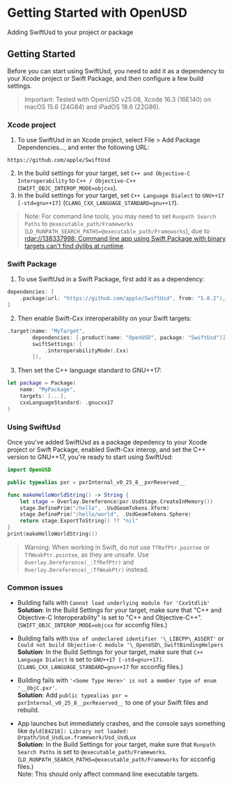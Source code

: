 # Getting Started with OpenUSD

Adding SwiftUsd to your project or package

## Getting Started
Before you can start using SwiftUsd, you need to add it as a dependency to your Xcode project or Swift Package, and then configure a few build settings.


> Important: Tested with OpenUSD v25.08, Xcode 16.3 (16E140) on macOS 15.6 (24G84) and iPadOS 18.6 (22G86). 

### Xcode project
1. To use SwiftUsd in an Xcode project, select File > Add Package Dependencies..., and enter the following URL:
```
https://github.com/apple/SwiftUsd
```

2. In the build settings for your target, set `C++ and Objective-C Interoperability` to `C++ / Objective-C++` (`SWIFT_OBJC_INTEROP_MODE=objcxx`). 
3. In the build settings for your target, set `C++ Language Dialect` to `GNU++17 [-std=gnu++17]` (`CLANG_CXX_LANGUAGE_STANDARD=gnu++17`).

> Note:  For command line tools, you may need to set `Runpath Search Paths` to `@executable_path/Frameworks` (`LD_RUNPATH_SEARCH_PATHS=@executable_path/Frameworks`), due to [rdar://138337998: Command line app using Swift Package with binary targets can't find dylibs at runtime](rdar://138337998). 

### Swift Package
1. To use SwiftUsd in a Swift Package, first add it as a dependency:
```swift
dependencies: [
    .package(url: "https://github.com/apple/SwiftUsd", from: "5.0.2"),
]
```

2. Then enable Swift-Cxx interoperability on your Swift targets:
```swift
.target(name: "MyTarget",
        dependencies: [.product(name: "OpenUSD", package: "SwiftUsd")],
        swiftSettings: [
            .interoperabilityMode(.Cxx)
        ]),
```

3. Then set the C++ language standard to GNU++17:
```swift
let package = Package(
    name: "MyPackage",
    targets: [...],
    cxxLanguageStandard: .gnucxx17
)
```

### Using SwiftUsd
Once you've added SwiftUsd as a package depedency to your Xcode project or Swift Package, enabled Swift-Cxx interop, and set the C++ version to GNU++17, you're ready to start using SwiftUsd:
```swift
import OpenUSD

public typealias pxr = pxrInternal_v0_25_8__pxrReserved__

func makeHelloWorldString() -> String {
    let stage = Overlay.Dereference(pxr.UsdStage.CreateInMemory())
    stage.DefinePrim("/hello", .UsdGeomTokens.Xform)
    stage.DefinePrim("/hello/world", .UsdGeomTokens.Sphere)
    return stage.ExportToString() ?? "nil"
}
print(makeHelloWorldString())
```

> Warning: When working in Swift, do not use `TfRefPtr.pointee` or `TfWeakPtr.pointee`, as they are unsafe. Use `Overlay.Dereference(_:TfRefPtr)` and `Overlay.Dereference(_:TfWeakPtr)` instead.

### Common issues 

- Building fails with `Cannot load underlying module for 'CxxStdlib'`  
**Solution**: In the Build Settings for your target, make sure that "C++ and Objective-C Interoperability" is set to "C++ and Objective-C++". (`SWIFT_OBJC_INTEROP_MODE=objcxx` for xcconfig files.)

- Building fails with `Use of undeclared identifier '\_LIBCPP\_ASSERT'` or `Could not build Objective-C module '\_OpenUSD\_SwiftBindingHelpers`  
**Solution**: In the Build Settings for your target, make sure that `C++ Language Dialect` is set to `GNU++17 [-std=gnu++17]`. (`CLANG_CXX_LANGUAGE_STANDARD=gnu++17` for xcconfig files.)

- Building fails with `'<Some Type Here>' is not a member type of enum '__ObjC.pxr'`.  
**Solution**: Add `public typealias pxr = pxrInternal_v0_25_8__pxrReserved__` to one of your Swift files and rebuild. 

- App launches but immediately crashes, and the console says something like `dyld[84216]: Library not loaded: @rpath/Usd_UsdLux.framework/Usd_UsdLux`  
**Solution**: In the Build Settings for your target, make sure that `Runpath Search Paths` is set to `@executable_path/Frameworks`. (`LD_RUNPATH_SEARCH_PATHS=@executable_path/Frameworks` for xcconfig files.)  
Note: This should only affect command line executable targets. 

